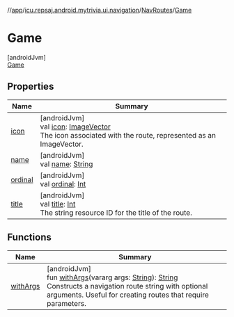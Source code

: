 //[app](../../../../index.md)/[icu.repsaj.android.mytrivia.ui.navigation](../../index.md)/[NavRoutes](../index.md)/[Game](index.md)

# Game

[androidJvm]\
[Game](index.md)

## Properties

| Name                                                                      | Summary                                                                                                                                                                                                                          |
|---------------------------------------------------------------------------|----------------------------------------------------------------------------------------------------------------------------------------------------------------------------------------------------------------------------------|
| [icon](../icon.md)                                                        | [androidJvm]<br>val [icon](../icon.md): [ImageVector](https://developer.android.com/reference/kotlin/androidx/compose/ui/graphics/vector/ImageVector.html)<br>The icon associated with the route, represented as an ImageVector. |
| [name](../-add-category/index.md#-372974862%2FProperties%2F-912451524)    | [androidJvm]<br>val [name](../-add-category/index.md#-372974862%2FProperties%2F-912451524): [String](https://kotlinlang.org/api/latest/jvm/stdlib/kotlin/-string/index.html)                                                     |
| [ordinal](../-add-category/index.md#-739389684%2FProperties%2F-912451524) | [androidJvm]<br>val [ordinal](../-add-category/index.md#-739389684%2FProperties%2F-912451524): [Int](https://kotlinlang.org/api/latest/jvm/stdlib/kotlin/-int/index.html)                                                        |
| [title](../title.md)                                                      | [androidJvm]<br>val [title](../title.md): [Int](https://kotlinlang.org/api/latest/jvm/stdlib/kotlin/-int/index.html)<br>The string resource ID for the title of the route.                                                       |

## Functions

| Name                        | Summary                                                                                                                                                                                                                                                                                                                                               |
|-----------------------------|-------------------------------------------------------------------------------------------------------------------------------------------------------------------------------------------------------------------------------------------------------------------------------------------------------------------------------------------------------|
| [withArgs](../with-args.md) | [androidJvm]<br>fun [withArgs](../with-args.md)(vararg args: [String](https://kotlinlang.org/api/latest/jvm/stdlib/kotlin/-string/index.html)): [String](https://kotlinlang.org/api/latest/jvm/stdlib/kotlin/-string/index.html)<br>Constructs a navigation route string with optional arguments. Useful for creating routes that require parameters. |
